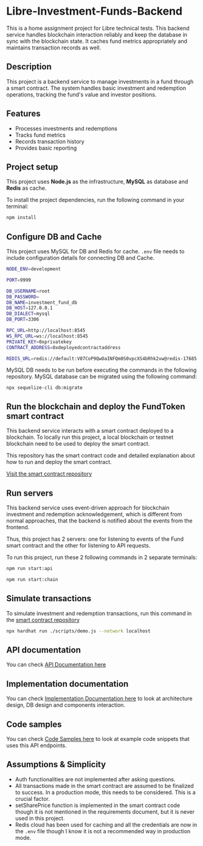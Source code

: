 # Libre-Investment-Funds-Backend

This is a home assignment project for Libre technical tests.
This backend service handles blockchain interaction reliably and keep the database in sync with the blockchain state. It caches fund metrics appropriately and maintains transaction records as well.

## Description

This project is a backend service to manage investments in a fund through a smart contract. The system handles basic investment and redemption operations, tracking the fund's value and investor positions.

## Features

- Processes investments and redemptions
- Tracks fund metrics
- Records transaction history
- Provides basic reporting

## Project setup

This project uses **Node.js** as the infrastructure, **MySQL** as database and **Redis** as cache.

To install the project dependencies, run the following command in your terminal:

```bash
npm install
```

## Configure DB and Cache

This project uses MySQL for DB and Redis for cache. `.env` file needs to include configuration details for connecting DB and Cache.

```bash
NODE_ENV=development

PORT=9999

DB_USERNAME=root
DB_PASSWORD=
DB_NAME=investment_fund_db
DB_HOST=127.0.0.1
DB_DIALECT=mysql
DB_PORT=3306

RPC_URL=http://localhost:8545
WS_RPC_URL=ws://localhost:8545
PRIVATE_KEY=0xprivatekey
CONTRACT_ADDRESS=0xdeployedcontractaddress

REDIS_URL=redis://default:V07CoP9QwOaINFQm0S0vpcXS4bRhk2vw@redis-17685.c326.us-east-1-3.ec2.redns.redis-cloud.com:17685

```

MySQL DB needs to be run before executing the commands in the following repository.
MySQL database can be migrated using the following command:

```
npx sequelize-cli db:migrate
```

## Run the blockchain and deploy the FundToken smart contract

This backend service interacts with a smart contract deployed to a blockchain. To locally run this project, a local blockchain or testnet blockchain need to be used to deploy the smart contract.

This repository has the smart contract code and detailed explanation about how to run and deploy the smart contract.

[Visit the smart contract repository](https://github.com/dl2gomi/libre-investment-fund-contracts)

## Run servers

This backend service uses event-driven approach for blockchain investment and redemption acknowledgement, which is different from normal approaches, that the backend is notified about the events from the frontend.

Thus, this project has 2 servers: one for listening to events of the Fund smart contract and the other for listening to API requests.

To run this project, run these 2 following commands in 2 separate terminals:

```bash
npm run start:api
```

```bash
npm run start:chain
```

## Simulate transactions

To simulate investment and redemption transactions, run this command in the [smart contract repository](https://github.com/dl2gomi/libre-investment-fund-contracts)

```bash
npx hardhat run ./scripts/demo.js --network localhost
```

## API documentation

You can check [API Documentation here](docs/APIDocumentation.md)

## Implementation documentation

You can check [Implementation Documentation here](docs/project.pdf) to look at architecture design, DB design and components interaction.

## Code samples

You can check [Code Samples here](docs/CodeSamples.md) to look at example code snippets that uses this API endpoints.

## Assumptions & Simplicity

- Auth functionalities are not implemented after asking questions.
- All transactions made in the smart contract are assumed to be finalized to success. In a production mode, this needs to be considered. This is a crucial factor.
- setSharePrice function is implemented in the smart contract code though it is not mentioned in the requirements document, but it is never used in this project.
- Redis cloud has been used for caching and all the credentials are now in the `.env` file though I know it is not a recommended way in production mode.
